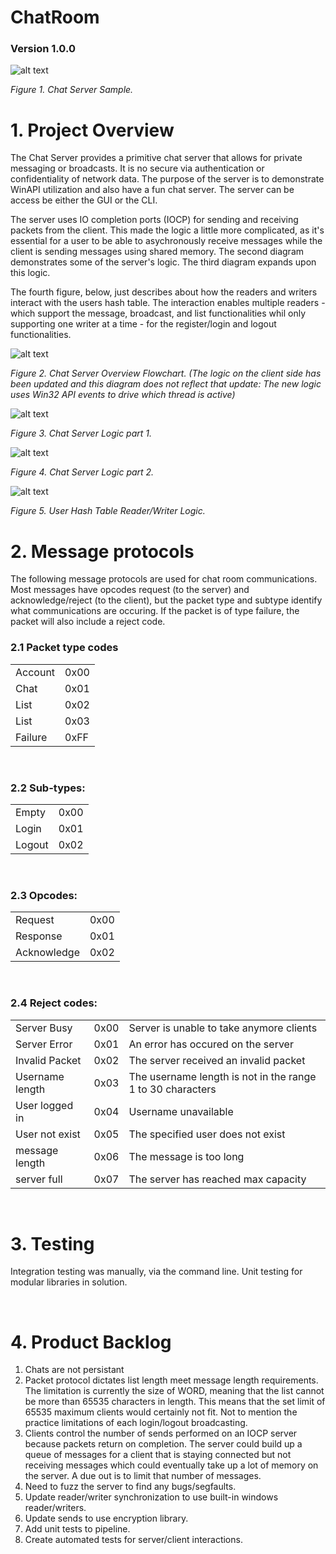 # ChatRoom
### Version 1.0.0

![alt text](README_Folder/Images/WinChatRoom.gif)

*Figure 1. Chat Server Sample.*

# 1. Project Overview

The Chat Server provides a primitive chat server that allows for private messaging or broadcasts. It is no secure via authentication or confidentiality of network data. The purpose of the server is to demonstrate WinAPI utilization and also have a fun chat server. The server can be access be either the GUI or the CLI.

The server uses IO completion ports (IOCP) for sending and receiving packets from the client. This made the logic a little more complicated, as it's essential for a user to be able to asychronously receive messages while the client is sending messages using shared memory. The second diagram demonstrates some of the server's logic. The third diagram expands upon this logic.

The fourth figure, below, just describes about how the readers and writers interact with the users hash table. The interaction enables multiple readers - which support the message, broadcast, and list functionalities whil only supporting one writer at a time - for the register/login and logout functionalities.

![alt text](README_Folder/Images/ChatServerV1.png)

*Figure 2. Chat Server Overview Flowchart. (The logic on the client side has been updated and this diagram does not reflect that update: The new logic uses Win32 API events to drive which thread is active)*

![alt text](README_Folder/Images/IOCP_Srv_Logic.png)

*Figure 3. Chat Server Logic part 1.*

![alt text](README_Folder/Images/managequeueaddlogic.png)

*Figure 4. Chat Server Logic part 2.*

![alt text](README_Folder/Images/writer_reader_interactions.png)

*Figure 5. User Hash Table Reader/Writer Logic.*



# 2. Message protocols

The following message protocols are used for chat room communications. Most messages have opcodes request (to the server) and acknowledge/reject (to the client), but the packet type and subtype identify what communications are occuring. If the packet is of type failure, the packet will also include a reject code. 

### 2.1 Packet type codes 

|||
|-|-|
|Account|0x00|
|Chat|0x01|
|List|0x02|
|List|0x03|
|Failure|0xFF|

<br>

### 2.2 Sub-types: 
|||
|-|-|
|Empty|0x00|
|Login|0x01|
|Logout|0x02|

<br>

### 2.3 Opcodes: 
|||
|-|-|
|Request|0x00|
|Response|0x01|
|Acknowledge|0x02|

<br>

### 2.4 Reject codes: 
||||
|-|-|-|
|Server Busy|0x00|Server is unable to take anymore clients|
|Server Error|0x01|An error has occured on the server|
|Invalid Packet|0x02|The server received an invalid packet|
|Username length|0x03|The username length is not in the range 1 to 30 characters|
|User logged in|0x04|Username unavailable|
|User not exist|0x05|The specified user does not exist|
|message length|0x06|The message is too long|
|server full|0x07|The server has reached max capacity|

<br>

# 3. Testing

Integration testing was manually, via the command line. Unit testing for modular libraries in solution.

<br>

# 4. Product Backlog

1. Chats are not persistant
2. Packet protocol dictates list length meet message length requirements. The limitation is currently the size of WORD, meaning that the list cannot be more than 65535 characters in length. This means that the set limit of 65535 maximum clients would certainly not fit. Not to mention the practice limitations of each login/logout broadcasting.
3. Clients control the number of sends performed on an IOCP server because packets return on completion. The server could build up a queue of messages for a client that is staying connected but not receiving messages which could eventually take up a lot of memory on the server. A due out is to limit that number of messages.
4. Need to fuzz the server to find any bugs/segfaults.
5. Update reader/writer synchronization to use built-in windows reader/writers.
6. Update sends to use encryption library.
7. Add unit tests to pipeline.
8. Create automated tests for server/client interactions.
